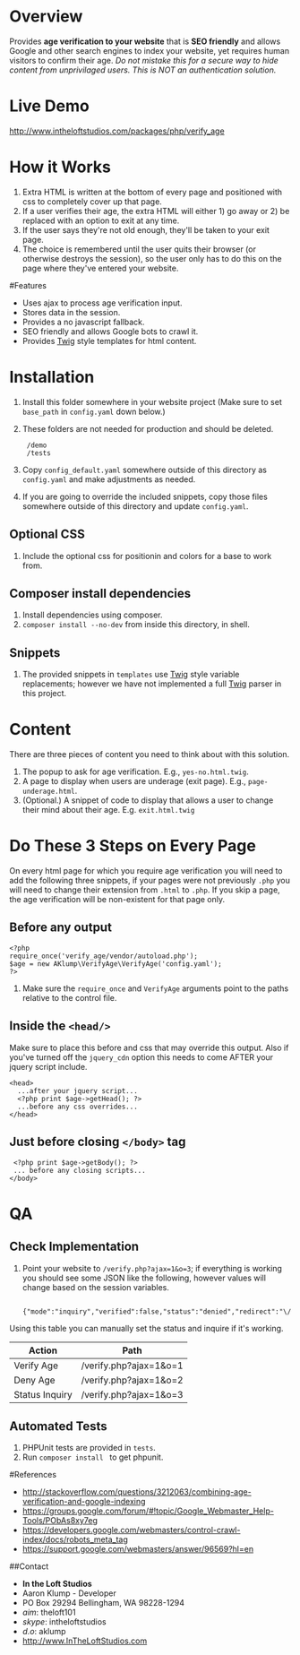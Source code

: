 # Overview
Provides **age verification to your website** that is **SEO friendly** and allows Google and other search engines to index your website, yet requires human visitors to confirm their age.  _Do not mistake this for a secure way to hide content from unprivilaged users. This is NOT an authentication solution._

# Live Demo
<http://www.intheloftstudios.com/packages/php/verify_age>

# How it Works
1. Extra HTML is written at the bottom of every page and positioned with css to completely cover up that page.
2. If a user verifies their age, the extra HTML will either 1) go away or 2) be replaced with an option to exit at any time.
3. If the user says they're not old enough, they'll be taken to your exit page.
4. The choice is remembered until the user quits their browser (or otherwise destroys the session), so the user only has to do this on the page where they've entered your website.

#Features
* Uses ajax to process age verification input.
* Stores data in the session.
* Provides a no javascript fallback.
* SEO friendly and allows Google bots to crawl it.
* Provides [Twig](http://twig.sensiolabs.org/) style templates for html content.


# Installation
1. Install this folder somewhere in your website project (Make sure to set `base_path` in `config.yaml` down below.)
1. These folders are not needed for production and should be deleted.
        
        /demo
        /tests

1. Copy `config_default.yaml` somewhere outside of this directory as `config.yaml` and make adjustments as needed.
1. If you are going to override the included snippets, copy those files somewhere outside of this directory and update `config.yaml`.

## Optional CSS
1. Include the optional css for positionin and colors for a base to work from.

## Composer install dependencies
1. Install dependencies using composer.
2. `composer install --no-dev` from inside this directory, in shell.

## Snippets
1. The provided snippets in `templates` use [Twig](http://twig.sensiolabs.org/) style variable replacements; however we have not implemented a full [Twig](http://twig.sensiolabs.org/) parser in this project.

# Content
There are three pieces of content you need to think about with this solution.

1. The popup to ask for age verification. E.g., `yes-no.html.twig`.
2. A page to display when users are underage (exit page). E.g., `page-underage.html`.
3. (Optional.) A snippet of code to display that allows a user to change their mind about their age. E.g. `exit.html.twig`

# Do These 3 Steps on Every Page
On every html page for which you require age verification you will need to add the following three snippets, if your pages were not previously `.php` you will need to change their extension from `.html` to `.php`.  If you skip a page, the age verification will be non-existent for that page only.

## Before any output

    <?php
    require_once('verify_age/vendor/autoload.php');
    $age = new AKlump\VerifyAge\VerifyAge('config.yaml');
    ?>

1. Make sure the `require_once` and `VerifyAge` arguments point to the paths relative to the control file.
    
## Inside the `<head/>`
Make sure to place this before and css that may override this output.  Also if you've turned off the `jquery_cdn` option this needs to come AFTER your jquery script include.

    <head>
      ...after your jquery script...
      <?php print $age->getHead(); ?>
      ...before any css overrides...
    </head>

## Just before closing `</body>` tag

     <?php print $age->getBody(); ?>
     ... before any closing scripts...
    </body>

# QA
## Check Implementation
1. Point your website to `/verify.php?ajax=1&o=3`; if everything is working you should see some JSON like the following, however values will change based on the session variables.

        {"mode":"inquiry","verified":false,"status":"denied","redirect":"\/"}

Using this table you can manually set the status and inquire if it's working.

| Action | Path |
|----------|----------|
| Verify Age | /verify.php?ajax=1&o=1 |
| Deny Age | /verify.php?ajax=1&o=2 |
| Status Inquiry | /verify.php?ajax=1&o=3 |

## Automated Tests
1. PHPUnit tests are provided in `tests`.
2. Run `composer install ` to get phpunit.

#References
* <http://stackoverflow.com/questions/3212063/combining-age-verification-and-google-indexing>
* <https://groups.google.com/forum/#!topic/Google_Webmaster_Help-Tools/PObAs8xy7eg>
* <https://developers.google.com/webmasters/control-crawl-index/docs/robots_meta_tag>
* <https://support.google.com/webmasters/answer/96569?hl=en>

##Contact
* **In the Loft Studios**
* Aaron Klump - Developer
* PO Box 29294 Bellingham, WA 98228-1294
* _aim_: theloft101
* _skype_: intheloftstudios
* _d.o_: aklump
* <http://www.InTheLoftStudios.com>